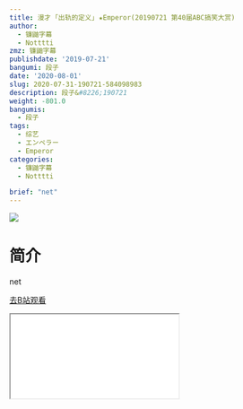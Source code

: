 ```yaml
---
title: 漫才 ｢出轨的定义｣ ★Emperor(20190721 第40届ABC搞笑大赏)
author:
  - 镰鼬字幕
  - Notttti
zmz: 镰鼬字幕
publishdate: '2019-07-21'
bangumi: 段子
date: '2020-08-01'
slug: 2020-07-31-190721-584098983
description: 段子&#8226;190721
weight: -801.0
bangumis:
  - 段子
tags:
  - 综艺
  - エンペラー
  - Emperor
categories:
  - 镰鼬字幕
  - Notttti

brief: "net"
---
```

![](https://raw.githubusercontent.com/tcgriffith/owaraisite/master/static/tmpimg/22bdaf6e2149bd5ca3a3ffe0ac7d6cb2e268076d.jpg.480.jpg)
# 简介  
net  

[去B站观看](https://www.bilibili.com/video/av584098983/)
<div class ="resp-container"><iframe class="testiframe" src="//player.bilibili.com/player.html?aid=584098983"", scrolling="no", allowfullscreen="true" > </iframe></div> 

